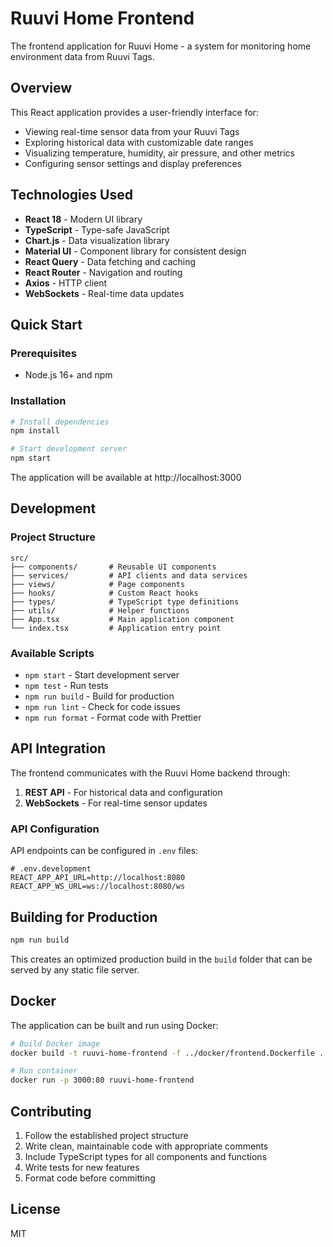 # Ruuvi Home Frontend

The frontend application for Ruuvi Home - a system for monitoring home environment data from Ruuvi Tags.

## Overview

This React application provides a user-friendly interface for:
- Viewing real-time sensor data from your Ruuvi Tags
- Exploring historical data with customizable date ranges
- Visualizing temperature, humidity, air pressure, and other metrics
- Configuring sensor settings and display preferences

## Technologies Used

- **React 18** - Modern UI library
- **TypeScript** - Type-safe JavaScript
- **Chart.js** - Data visualization library
- **Material UI** - Component library for consistent design
- **React Query** - Data fetching and caching
- **React Router** - Navigation and routing
- **Axios** - HTTP client
- **WebSockets** - Real-time data updates

## Quick Start

### Prerequisites

- Node.js 16+ and npm

### Installation

```bash
# Install dependencies
npm install

# Start development server
npm start
```

The application will be available at http://localhost:3000

## Development

### Project Structure

```
src/
├── components/       # Reusable UI components
├── services/         # API clients and data services
├── views/            # Page components
├── hooks/            # Custom React hooks
├── types/            # TypeScript type definitions
├── utils/            # Helper functions
├── App.tsx           # Main application component
└── index.tsx         # Application entry point
```

### Available Scripts

- `npm start` - Start development server
- `npm test` - Run tests
- `npm run build` - Build for production
- `npm run lint` - Check for code issues
- `npm run format` - Format code with Prettier

## API Integration

The frontend communicates with the Ruuvi Home backend through:

1. **REST API** - For historical data and configuration
2. **WebSockets** - For real-time sensor updates

### API Configuration

API endpoints can be configured in `.env` files:

```
# .env.development
REACT_APP_API_URL=http://localhost:8080
REACT_APP_WS_URL=ws://localhost:8080/ws
```

## Building for Production

```bash
npm run build
```

This creates an optimized production build in the `build` folder that can be served by any static file server.

## Docker

The application can be built and run using Docker:

```bash
# Build Docker image
docker build -t ruuvi-home-frontend -f ../docker/frontend.Dockerfile .

# Run container
docker run -p 3000:80 ruuvi-home-frontend
```

## Contributing

1. Follow the established project structure
2. Write clean, maintainable code with appropriate comments
3. Include TypeScript types for all components and functions
4. Write tests for new features
5. Format code before committing

## License

MIT
